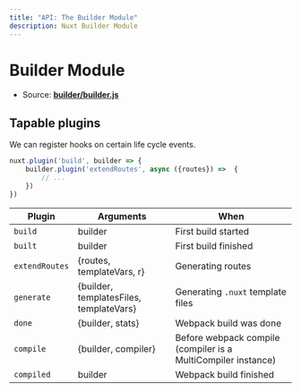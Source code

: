 ```yaml
---
title: "API: The Builder Module"
description: Nuxt Builder Module
---
```


# Builder Module

- Source: **[builder/builder.js](https://github.com/nuxt/nuxt.js/blob/dev/lib/builder/builder.js)**


## Tapable plugins

We can register hooks on certain life cycle events.

```js
nuxt.plugin('build', builder => {
    builder.plugin('extendRoutes', async ({routes}) =>  {
        // ...
    })
})
```

Plugin               | Arguments                               | When
---------------------|-----------------------------------------|--------------------------------------------------------------------------------
`build`              | builder                                 | First build started
`built`              | builder                                 | First build finished
`extendRoutes`       | {routes, templateVars, r}               | Generating routes
`generate`           | {builder, templatesFiles, templateVars} | Generating `.nuxt` template files
`done`               | {builder, stats}                        | Webpack build was done
`compile`            | {builder, compiler}                     | Before webpack compile (compiler is a MultiCompiler instance)
`compiled`           | builder                                 | Webpack build finished
